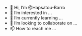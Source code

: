 - 👋 Hi, I’m @Hapsatou-Barro
- 👀 I’m interested in ...
- 🌱 I’m currently learning ...
- 💞️ I’m looking to collaborate on ...
- 📫 How to reach me ...

<!---
Hapsatou-Barro/Hapsatou-Barro is a ✨ special ✨ repository because its `README.md` (this file) appears on your GitHub profile.
You can click the Preview link to take a look at your changes.
--->
